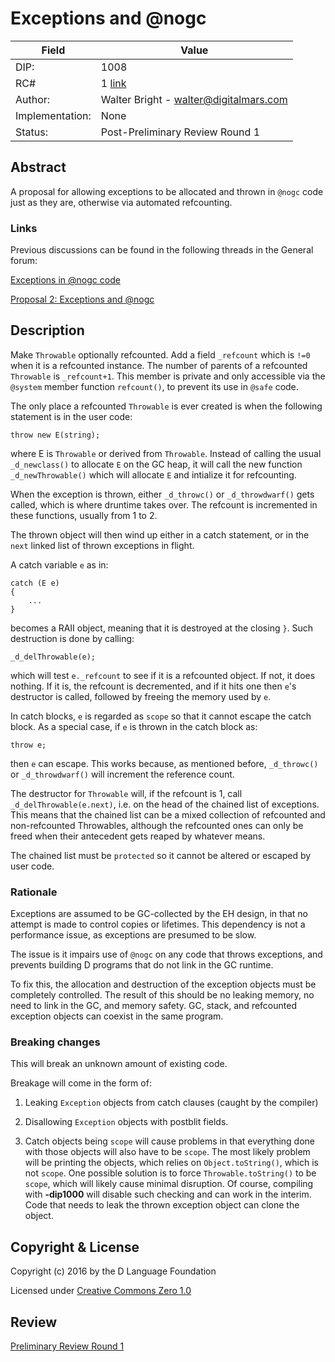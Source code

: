 # Exceptions and @nogc

| Field           | Value                                                           |
|-----------------|-----------------------------------------------------------------|
| DIP:            | 1008                                                     |
| RC#             | 1 [link][rclink]
| Author:         | Walter Bright - walter@digitalmars.com                                    |
| Implementation: | None                             |
| Status:         | Post-Preliminary Review Round 1  |

[rclink]: https://github.com/dlang/DIPs/blob/7e24193032ef22c26696f23e68cf82432d9de9b0/DIPs/DIP1008.md

## Abstract

A proposal for allowing exceptions to be allocated and thrown in `@nogc` code just as they are, otherwise via automated refcounting.

### Links

Previous discussions can be found in the following threads in the General forum:

[Exceptions in @nogc code](http://forum.dlang.org/thread/oboaa2$17oa$1@digitalmars.com?page=1)

[Proposal 2: Exceptions and @nogc](http://forum.dlang.org/thread/occ9kk$24va$1@digitalmars.com?page=1)

## Description

Make `Throwable` optionally refcounted. Add a field `_refcount` which
is `!=0` when it is a refcounted instance. The number of parents of
a refcounted `Throwable` is `_refcount+1`. This member is private and only accessible via the `@system` member function `refcount()`, to prevent its use in `@safe` code.

The only place a refcounted `Throwable` is ever created is when the following statement is in the user code:

    throw new E(string);

where E is `Throwable` or derived from `Throwable`. Instead of calling the usual `_d_newclass()` to allocate `E` on the GC heap, it will call the new function `_d_newThrowable()` which will allocate `E` and intialize it for refcounting.

When the exception is thrown, either `_d_throwc()` or `_d_throwdwarf()` gets called, which is where druntime takes over. The refcount is incremented in these functions, usually from 1 to 2.

The thrown object will then wind up either in a catch statement, or in the `next` linked list of thrown exceptions in flight.

A catch variable `e` as in:

    catch (E e)
    {
        ...
    }

becomes a RAII object, meaning that it is destroyed at the closing `}`. Such destruction is done by calling:

    _d_delThrowable(e);

which will test `e._refcount` to see if it is a refcounted object. If not, it does nothing. If it is, the refcount is decremented, and if it hits one then `e`'s destructor is called, followed by freeing the memory used by `e`.

In catch blocks, `e` is regarded as `scope` so that it cannot escape the
catch block. As a special case, if `e` is thrown in the catch block as:

    throw e;

then `e` can escape. This works because, as mentioned before, `_d_throwc()` or `_d_throwdwarf()` will increment the reference count.

The destructor for `Throwable` will, if the refcount is 1, call `_d_delThrowable(e.next)`, i.e. on the head of the chained list of exceptions. This means that the chained list can be a mixed collection of refcounted and non-refcounted Throwables, although the refcounted ones can only be freed when their antecedent gets reaped by whatever means.

The chained list must be `protected` so it cannot be altered or escaped by user code.

### Rationale

Exceptions are assumed to be GC-collected by the EH design, in that no
attempt is made to control copies or lifetimes. This dependency is not
a performance issue, as exceptions are presumed to be slow.

The issue is it impairs use of `@nogc` on any code that throws exceptions, and prevents building D programs that do not link in the GC runtime.

To fix this, the allocation and destruction of the exception objects
must be completely controlled. The result of this should be no leaking memory, no need to link in the GC, and memory safety. GC, stack, and refcounted exception objects can coexist in the same
program.

### Breaking changes

This will break an unknown amount of existing code.

Breakage will come in the form of:

1. Leaking `Exception` objects from catch clauses (caught by
the compiler)

2. Disallowing `Exception` objects with postblit fields.

3. Catch objects being `scope` will cause problems in that
everything done with those objects will also have to be `scope`.
The most likely problem will be printing the objects, which
relies on `Object.toString()`, which is not `scope`. One possible
solution is to force `Throwable.toString()` to be `scope`, which
will likely cause minimal disruption. Of course, compiling
with **-dip1000** will disable such checking and can work in
the interim. Code that needs to leak the thrown exception object
can clone the object.

## Copyright & License

Copyright (c) 2016 by the D Language Foundation

Licensed under [Creative Commons Zero 1.0](https://creativecommons.org/publicdomain/zero/1.0/legalcode.txt)

## Review

[Preliminary Review Round 1](http://forum.dlang.org/thread/blvfxcbfzoyxowsfzlhn@forum.dlang.org)
